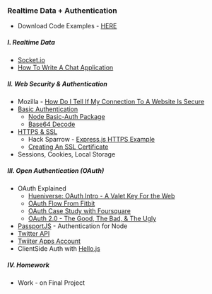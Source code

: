 ### Realtime Data + Authentication

* Download Code Examples - [HERE](https://dl.dropboxusercontent.com/u/9648298/Mashups_Sockets_and_Auth_Examples.zip)

##### I. Realtime Data
* [Socket.io](http://socket.io/)
* [How To Write A Chat Application](http://socket.io/get-started/chat/)

##### II. Web Security & Authentication 
* Mozilla - [How Do I Tell If My Connection To A Website Is Secure](https://support.mozilla.org/en-US/kb/how-do-i-tell-if-my-connection-is-secure)
* [Basic Authentication](http://en.wikipedia.org/wiki/Basic_access_authentication)
	* [Node Basic-Auth Package](https://github.com/jshttp/basic-auth)
	* [Base64 Decode](https://www.base64decode.org/)
* [HTTPS & SSL](http://searchsoftwarequality.techtarget.com/definition/HTTPS)
	* Hack Sparrow - [Express.js HTTPS Example](http://www.hacksparrow.com/express-js-https-server-client-example.html) 
	* [Creating An SSL Certificate](https://devcenter.heroku.com/articles/ssl-certificate-self#generate-private-key-and-certificate-signing-request)
*	Sessions, Cookies, Local Storage

##### III. Open Authentication (OAuth)  
* OAuth Explained
	* [Hueniverse: OAuth Intro - A Valet Key For the Web](http://hueniverse.com/oauth/guide/intro/)
	* [OAuth Flow From Fitbit](https://dev.fitbit.com/docs/oauth1/)
	* [OAuth Case Study with Foursquare](http://www.sitepoint.com/oauth-explained-with-foursquar/)
	* [OAuth 2.0 - The Good, The Bad, & The Ugly](http://code.tutsplus.com/tutorials/oauth-2-0-the-good-the-bad-the-ugly--net-33216)
* [PassportJS](http://passportjs.org/) - Authentication for Node
* [Twitter API](https://dev.twitter.com/overview/documentation)
* [Twiiter Apps Account](https://apps.twitter.com/)
* ClientSide Auth with [Hello.js](http://adodson.com/hello.js/)

##### IV. Homework
* Work - on Final Project